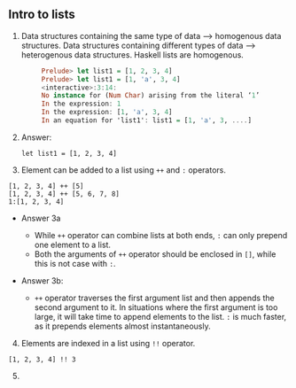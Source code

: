 ## Intro to lists

1. Data structures containing the same type of data --> homogenous data structures. Data structures containing different types of data --> heterogenous data structures. Haskell lists are homogenous.   
   ```haskell
        Prelude> let list1 = [1, 2, 3, 4]
        Prelude> let list1 = [1, 'a', 3, 4]
        <interactive>:3:14:
        No instance for (Num Char) arising from the literal ‘1’
        In the expression: 1
        In the expression: [1, 'a', 3, 4]
        In an equation for 'list1': list1 = [1, 'a', 3, ....]
   ```
2. Answer:
   ```
   let list1 = [1, 2, 3, 4]
   ```
3. Element can be added to a list using `++` and `:` operators.
```
[1, 2, 3, 4] ++ [5]
[1, 2, 3, 4] ++ [5, 6, 7, 8]
1:[1, 2, 3, 4]
```
   + Answer 3a
     + While `++` operator can combine lists at both ends, `:` can only prepend one element to a list.
     + Both the arguments of `++` operator should be enclosed in `[]`, while this is not case with `:`.  

   + Answer 3b:
     + `++` operator traverses the first argument list and then appends the second argument to it. In situations where the first argument is too large, it will take time to append elements to the list. `:` is much faster, as it prepends elements almost instantaneously.

4. Elements are indexed in a list using `!!` operator.
```
[1, 2, 3, 4] !! 3
```

5. 
